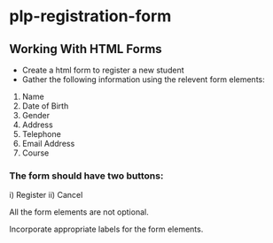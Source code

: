 # plp-registration-form

## Working With HTML Forms

- Create a html form to register a new student
- Gather the following information using the relevent form elements:

1. Name
2. Date of Birth
3. Gender
4. Address
5. Telephone
6. Email Address
7. Course

### The form should have two buttons:

i) Register
ii) Cancel

All the form elements are not optional.

Incorporate appropriate labels for the form elements.

